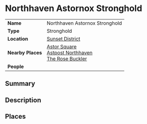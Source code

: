 # Northhaven Astornox Stronghold

|||
| --- | --- |
| **Name** | Northhaven Astornox Stronghold | place.4
| **Type** | Stronghold |
| **Location** | [Sunset District](../districts/sunset-district.md) |
| **Nearby Places** | [Astor Square](../../structures/astor-square.md)<br>[Astpost Northhaven](../../buildings/shops/astpost-northhaven.md)<br>[The Rose Buckler](../../buildings/inns-taverns/the-rose-buckler.md) |
| **People** | |

## Summary

## Description

## Places
